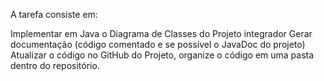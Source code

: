 A tarefa consiste em:

Implementar em Java o Diagrama de Classes do Projeto integrador
Gerar documentação (código comentado e se possível o JavaDoc do projeto)
Atualizar o código no GitHub do Projeto, organize o código em uma pasta dentro do repositório.